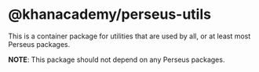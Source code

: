 # @khanacademy/perseus-utils

This is a container package for utilities that are used by all, or at least
most Perseus packages.

**NOTE**: This package should not depend on any Perseus packages.

